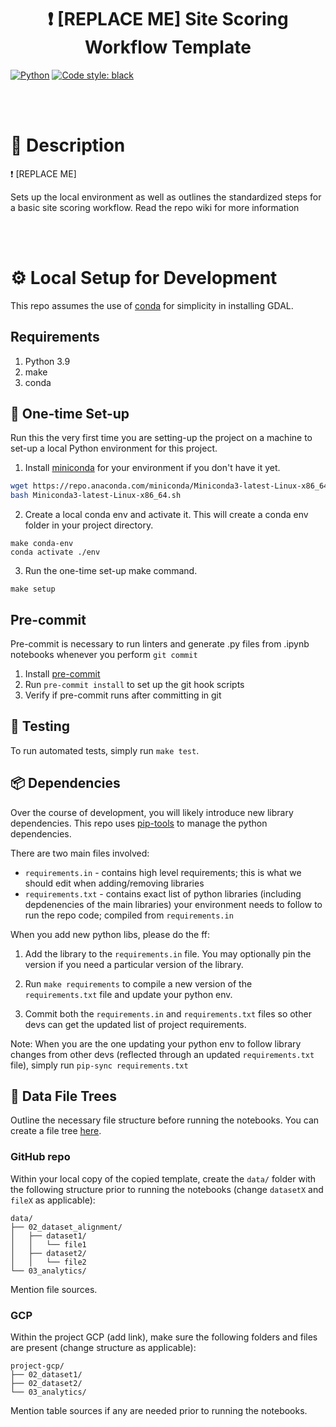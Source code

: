 <div align="center">

# ❗ [REPLACE ME] Site Scoring Workflow Template

</div>

<a href="https://www.python.org/"><img alt="Python" src="https://img.shields.io/badge/-Python 3.9-blue?style=for-the-badge&logo=python&logoColor=white"></a>
<a href="https://black.readthedocs.io/en/stable/"><img alt="Code style: black" src="https://img.shields.io/badge/code%20style-black-black.svg?style=for-the-badge&labelColor=gray"></a>

<br/>
<br/>


# 📜 Description

❗ [REPLACE ME]

Sets up the local environment as well as outlines the standardized steps for a basic site scoring workflow. Read the repo wiki for more information

<br/>
<br/>


# ⚙️ Local Setup for Development

This repo assumes the use of [conda](https://docs.conda.io/en/latest/miniconda.html) for simplicity in installing GDAL.


## Requirements

1. Python 3.9
2. make
3. conda


## 🐍 One-time Set-up
Run this the very first time you are setting-up the project on a machine to set-up a local Python environment for this project.

1. Install [miniconda](https://docs.conda.io/en/latest/miniconda.html) for your environment if you don't have it yet.
```bash
wget https://repo.anaconda.com/miniconda/Miniconda3-latest-Linux-x86_64.sh
bash Miniconda3-latest-Linux-x86_64.sh
```

2. Create a local conda env and activate it. This will create a conda env folder in your project directory.
```
make conda-env
conda activate ./env
```

3. Run the one-time set-up make command.
```
make setup
```

## Pre-commit
Pre-commit is necessary to run linters and generate .py files from .ipynb notebooks whenever you perform `git commit`
1. Install [pre-commit](https://pre-commit.com/#installation)
2. Run `pre-commit install` to set up the git hook scripts
3. Verify if pre-commit runs after committing in git

## 🐍 Testing
To run automated tests, simply run `make test`.

## 📦 Dependencies

Over the course of development, you will likely introduce new library dependencies. This repo uses [pip-tools](https://github.com/jazzband/pip-tools) to manage the python dependencies.

There are two main files involved:
* `requirements.in` - contains high level requirements; this is what we should edit when adding/removing libraries
* `requirements.txt` - contains exact list of python libraries (including depdenencies of the main libraries) your environment needs to follow to run the repo code; compiled from `requirements.in`


When you add new python libs, please do the ff:

1. Add the library to the `requirements.in` file. You may optionally pin the version if you need a particular version of the library.

2. Run `make requirements` to compile a new version of the `requirements.txt` file and update your python env.

3. Commit both the `requirements.in` and `requirements.txt` files so other devs can get the updated list of project requirements.

Note: When you are the one updating your python env to follow library changes from other devs (reflected through an updated `requirements.txt` file), simply run `pip-sync requirements.txt`


## 📁 Data File Trees
Outline the necessary file structure before running the notebooks. You can create a file tree [here](https://tree.nathanfriend.io/).
### GitHub repo
Within your local copy of the copied template, create the `data/` folder with the following structure prior to running the notebooks (change `datasetX` and `fileX` as applicable):
```
data/
├── 02_dataset_alignment/
│   ├── dataset1/
│   │   └── file1
│   ├── dataset2/
│   │   └── file2
└── 03_analytics/
```
Mention file sources.

### GCP
Within the project GCP (add link), make sure the following folders and files are present (change structure as applicable):
```
project-gcp/
├── 02_dataset1/
├── 02_dataset2/
└── 03_analytics/
```
Mention table sources if any are needed prior to running the notebooks.
